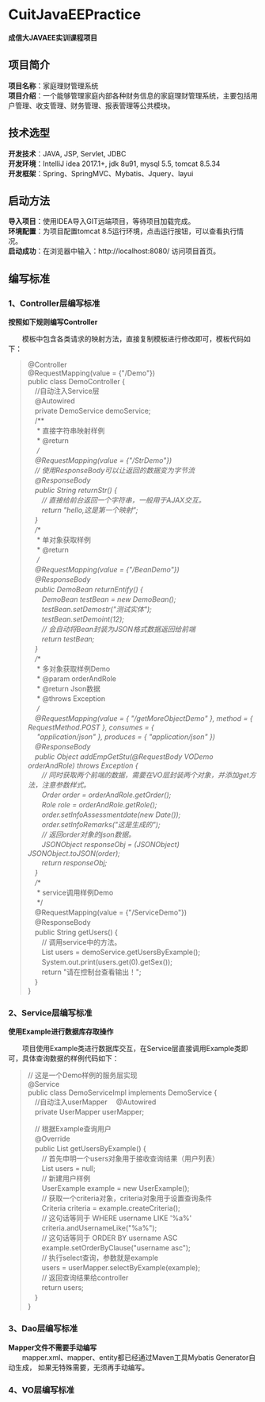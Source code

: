 # CuitJavaEEPractice
**成信大JAVAEE实训课程项目**

## 项目简介  
**项目名称**：家庭理财管理系统  
**项目介绍**：一个能够管理家庭内部各种财务信息的家庭理财管理系统，主要包括用户管理、收支管理、财务管理、报表管理等公共模块。  

## 技术选型
**开发技术**：JAVA, JSP, Servlet, JDBC  
**开发环境**：IntelliJ idea 2017.1+, jdk 8u91, mysql 5.5, tomcat 8.5.34  
**开发框架**：Spring、SpringMVC、Mybatis、Jquery、layui

## 启动方法
**导入项目**：使用IDEA导入GIT远端项目，等待项目加载完成。  
**环境配置**：为项目配置tomcat 8.5运行环境，点击运行按钮，可以查看执行情况。    
**启动成功**：在浏览器中输入：http://localhost:8080/ 访问项目首页。  

## 编写标准

### 1、Controller层编写标准  
  
**按照如下规则编写Controller**  
  
&emsp;&emsp;模板中包含各类请求的映射方法，直接复制模板进行修改即可，模板代码如下：  
  
> @Controller  
> @RequestMapping(value = {"/Demo"})  
> public class DemoController {  
> 　//自动注入Service层  
> 　@Autowired  
> 　private DemoService demoService;  
> 　/**  
> 　 * 直接字符串映射样例  
> 　 * @return  
> 　 */  
> 　@RequestMapping(value = {"/StrDemo"})  
> 　// 使用ResponseBody可以让返回的数据变为字节流  
> 　@ResponseBody  
> 　public String returnStr() {  
> 　　// 直接给前台返回一个字符串，一般用于AJAX交互。  
> 　　return "hello,这是第一个映射";  
> 　}  
> 　/**  
> 　 * 单对象获取样例  
> 　 * @return  
> 　 */  
> 　@RequestMapping(value = {"/BeanDemo"})  
> 　@ResponseBody  
> 　public DemoBean returnEntify() {  
> 　　DemoBean testBean = new DemoBean();  
> 　　testBean.setDemostr("测试实体");  
> 　　testBean.setDemoint(12);  
> 　　// 会自动将Bean封装为JSON格式数据返回给前端  
> 　　return testBean;  
> 　}  
> 　/**  
> 　 * 多对象获取样例Demo  
> 　 * @param orderAndRole  
> 　 * @return Json数据  
> 　 * @throws Exception  
> 　 */  
> 　@RequestMapping(value = { "/getMoreObjectDemo" }, method = { RequestMethod.POST }, consumes = {  
> 　		"application/json" }, produces = { "application/json" })  
> 　@ResponseBody  
> 　public Object addEmpGetStu(@RequestBody VODemo orderAndRole) throws Exception {  
> 　　// 同时获取两个前端的数据，需要在VO层封装两个对象，并添加get方法，注意参数样式。  
> 　　Order order = orderAndRole.getOrder();  
> 　　Role role = orderAndRole.getRole();  
> 　　order.setInfoAssessmentdate(new Date());  
> 　　order.setInfoRemarks("这是生成的");  
> 　　// 返回order对象的json数据。  
> 　　JSONObject responseObj = (JSONObject) JSONObject.toJSON(order);  
> 　　return responseObj;  
> 　}  
> 　/**  
> 　 * service调用样例Demo  
> 　 */  
> 　@RequestMapping(value = {"/ServiceDemo"})  
> 　@ResponseBody  
> 　public String getUsers() {  
> 　　// 调用service中的方法。  
> 　　List<User> users = demoService.getUsersByExample();  
> 　　System.out.print(users.get(0).getSex());  
> 　　return "请在控制台查看输出！";  
> 　}  
> }  


### 2、Service层编写标准  
  
**使用Example进行数据库存取操作**  
  
&emsp;&emsp;项目使用Example类进行数据库交互，在Service层直接调用Example类即可，具体查询数据的样例代码如下：
  
> // 这是一个Demo样例的服务层实现  
> @Service  
> public class DemoServiceImpl implements DemoService {  
> 　//自动注入userMapper
> 　@Autowired  
> 　private UserMapper userMapper;  
>  
> 　// 根据Example查询用户  
> 　@Override  
> 　public List<User> getUsersByExample() {  
> 　　// 首先申明一个users对象用于接收查询结果（用户列表）  
> 　　List<User> users = null;  
> 　　// 新建用户样例  
> 　　UserExample example = new UserExample();  
> 　　// 获取一个criteria对象，criteria对象用于设置查询条件  
> 　　Criteria criteria = example.createCriteria();  
> 　　// 这句话等同于 WHERE username LIKE '%a%'  
> 　　criteria.andUsernameLike("%a%");   
> 　　// 这句话等同于 ORDER BY username ASC   
> 　　example.setOrderByClause("username asc");  
> 　　// 执行select查询，参数就是example  
> 　　users = userMapper.selectByExample(example);  
> 　　// 返回查询结果给controller  
> 　　return users;  
> 　}  
> }  

### 3、Dao层编写标准  
**Mapper文件不需要手动编写**  
&emsp;&emsp;mapper.xml、mapper、entity都已经通过Maven工具Mybatis Generator自动生成， 如果无特殊需要，无须再手动编写。
  
### 4、VO层编写标准
